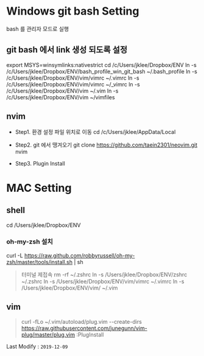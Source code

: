 # Windows git bash Setting
bash 를 관리자 모드로 실행
## git bash 에서 link 생성 되도록 설정
export MSYS=winsymlinks:nativestrict
cd /c/Users/jklee/Dropbox/ENV
ln -s /c/Users/jklee/Dropbox/ENV/bash_profile_win_git_bash  ~/.bash_profile
ln -s /c/Users/jklee/Dropbox/ENV/vim/vimrc ~/.vimrc
ln -s /c/Users/jklee/Dropbox/ENV/vim/vimrc ~/_vimrc
ln -s /c/Users/jklee/Dropbox/ENV/vim ~/.vim
ln -s /c/Users/jklee/Dropbox/ENV/vim ~/vimfiles

## nvim
- Step1. 환경 설정 파일 위치로 이동
cd /c/Users/jklee/AppData/Local

- Step2. git 에서 땡겨오기
git clone https://github.com/taein2301/neovim.git nvim

- Step3. Plugin Install

# MAC Setting
## shell
cd /Users/jklee/Dropbox/ENV

### oh-my-zsh 설치
curl -L https://raw.github.com/robbyrussell/oh-my-zsh/master/tools/install.sh | sh
> 터미널 제접속
rm -rf ~/.zshrc
ln -s /Users/jklee/Dropbox/ENV/zshrc ~/.zshrc
ln -s /Users/jklee/Dropbox/ENV/vim/vimrc ~/.vimrc
ln -s /Users/jklee/Dropbox/ENV/vim/ ~/.vim

## vim
> curl -fLo ~/.vim/autoload/plug.vim --create-dirs https://raw.githubusercontent.com/junegunn/vim-plug/master/plug.vim
> :PlugInstall


Last Modify : `2019-12-09`
